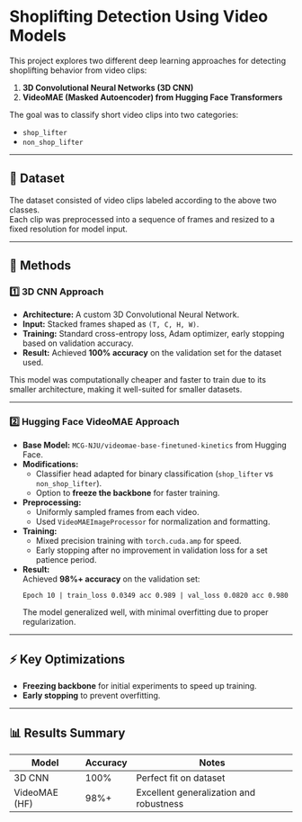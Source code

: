 # Shoplifting Detection Using Video Models

This project explores two different deep learning approaches for detecting shoplifting behavior from video clips:

1. **3D Convolutional Neural Networks (3D CNN)**
2. **VideoMAE (Masked Autoencoder) from Hugging Face Transformers**

The goal was to classify short video clips into two categories:
- `shop_lifter`
- `non_shop_lifter`

---

## 📂 Dataset
The dataset consisted of video clips labeled according to the above two classes.  
Each clip was preprocessed into a sequence of frames and resized to a fixed resolution for model input.

---

## 🧠 Methods

### 1️⃣ 3D CNN Approach
- **Architecture:** A custom 3D Convolutional Neural Network.
- **Input:** Stacked frames shaped as `(T, C, H, W)`.
- **Training:** Standard cross-entropy loss, Adam optimizer, early stopping based on validation accuracy.
- **Result:** Achieved **100% accuracy** on the validation set for the dataset used.

This model was computationally cheaper and faster to train due to its smaller architecture, making it well-suited for smaller datasets.

---

### 2️⃣ Hugging Face VideoMAE Approach
- **Base Model:** `MCG-NJU/videomae-base-finetuned-kinetics` from Hugging Face.
- **Modifications:**
  - Classifier head adapted for binary classification (`shop_lifter` vs `non_shop_lifter`).
  - Option to **freeze the backbone** for faster training.
- **Preprocessing:**
  - Uniformly sampled frames from each video.
  - Used `VideoMAEImageProcessor` for normalization and formatting.
- **Training:**
  - Mixed precision training with `torch.cuda.amp` for speed.
  - Early stopping after no improvement in validation loss for a set patience period.
- **Result:**  
  Achieved **98%+ accuracy** on the validation set:
  ```
  Epoch 10 | train_loss 0.0349 acc 0.989 | val_loss 0.0820 acc 0.980
  ```
  The model generalized well, with minimal overfitting due to proper regularization.

---

## ⚡ Key Optimizations
- **Freezing backbone** for initial experiments to speed up training.
- **Early stopping** to prevent overfitting.

---

## 📊 Results Summary

| Model         | Accuracy | Notes                                   |
|---------------|----------|-----------------------------------------|
| 3D CNN        | 100%     | Perfect fit on dataset                  |
| VideoMAE (HF) | 98%+     | Excellent generalization and robustness |

